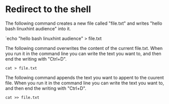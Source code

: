 # Redirect to the shell #

The following command creates a new file called "file.txt" and writes "hello bash linuxhint audience" into it.

`echo "hello bash linuxhint audience" > file.txt

The following command overwrites the content of the current file.txt. When you run it in the command line you can write the text you want to, and then end the writing with "Ctrl+D".

`cat > file.txt`

The following command appends the text you want to appent to the cuurent file. When you run it in the command line you can write the text you want to, and then end the writing with "Ctrl+D".

`cat >> file.txt`